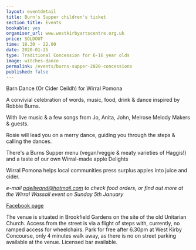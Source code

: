 ```yaml
---
layout: eventdetail
title: Burn's Supper children's ticket
section_title: Events
bookable: yes
organiser_url: www.westkirbyartscentre.org.uk
price: SOLDOUT
time: 18.30 - 22.00
date: 2020-01-25
type: Traditional Concession for 6-16 year olds
image: witches-dance
permalink: /events/burns-supper-2020-concessions
published: false
---
```


Barn Dance (Or Cider Ceildh) for Wirral Pomona

A convivial celebration of words, music, food, drink & dance inspired by Robbie Burns.

With live music & a few songs from Jo, Anita, John, Melrose Melody Makers & guests.

Rosie will lead you on a merry dance, guiding you through the steps & calling the dances.

There's a Burns Supper menu (vegan/veggie & meaty varieties of Haggis!) and a taste of our
own Wirral-made apple Delights

Wirral Pomona helps local communities press surplus apples into juice and cider.                                                                                        

*e-mail pdellwand@hotmail.com to check food orders, or find out more at the Wirral Wassail event on Sunday 5th January*

[Facebook page](https://www.facebook.com/events/561239154731167/)

The venue is situated in Brookfield Gardens on the site of the old Unitarian Church. Access from the street is via a flight of steps with, currently, no ramped access for wheelchairs. Park for free after 6.30pm at West Kirby Concourse, only 4 minutes walk away, as there is no on street parking available at the venue. Licensed bar available.
